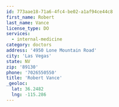 ```yaml
---
id: 773aae18-71a6-4fc4-be02-a1af94ce44c8
first_name: Robert
last_name: Vance
license_type: DO
services:
  - internal-medicine
category: doctors
address: '4950 Lone Mountain Road'
city: 'Las Vegas'
state: NV
zip: '89130'
phone: '7026550550'
title: 'Robert Vance'
_geoloc:
  lat: 36.2482
  lng: -115.286
---
```

